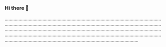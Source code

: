 ### Hi there 👋

..........................................................................................................................................................................................................................................................................................................................................................................................................................................................................................................................................................................................................................